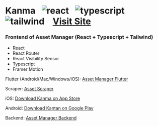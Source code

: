 # Kanma &nbsp; ![react](https://user-images.githubusercontent.com/25686023/166972818-66467389-740d-4ef1-9993-f014020e39e6.png) &nbsp; ![typescript](https://user-images.githubusercontent.com/25686023/166972822-58740075-77e9-408f-8b2d-f740872ec3f4.png) &nbsp; ![tailwind](https://user-images.githubusercontent.com/25686023/166972820-8cb317e6-1985-4dbf-8bf9-dad2053d3322.png)  &nbsp;&nbsp; [Visit Site](https://kanma.app/)

### Frontend of Asset Manager (React + Typescript + Tailwind)

<ul>
    <li> React
    <li> React Router
    <li> React Visibility Sensor
    <li> Typescript
    <li> Framer Motion
</ul>

Flutter (Android/Mac/Windows/iOS): [Asset Manager Flutter](https://github.com/MrNtlu/Asset-Manager-Flutter)

Scraper: [Asset Scraper](https://github.com/MrNtlu/Asset-Scraper)

iOS: [Download Kanma on App Store](https://apps.apple.com/tr/app/kanma-personal-finance/id1629419797)

Android: [Download Kantan on Google Play](https://play.google.com/store/apps/details?id=com.mrntlu.kantan)

Backend: [Asset Manager Backend](https://github.com/MrNtlu/Asset-Manager)